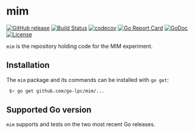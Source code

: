 # mim

[![GitHub release](https://img.shields.io/github/release/go-lpc/mim.svg)](https://github.com/go-lpc/mim/releases)
[![Build Status](https://travis-ci.org/go-lpc/mim.svg?branch=master)](https://travis-ci.org/go-lpc/mim)
[![codecov](https://codecov.io/gh/go-lpc/mim/branch/master/graph/badge.svg)](https://codecov.io/gh/go-lpc/mim)
[![Go Report Card](https://goreportcard.com/badge/github.com/go-lpc/mim)](https://goreportcard.com/report/github.com/go-lpc/mim)
[![GoDoc](https://godoc.org/go-lpc.org/x/hep?status.svg)](https://godoc.org/go-lpc.org/x/hep)
[![License](https://img.shields.io/badge/License-BSD--3-blue.svg)](https://github.com/go-lpc/mim/blob/master/LICENSE)


`mim` is the repository holding code for the MIM experiment.

## Installation

The `mim` package and its commands can be installed with `go get`:

```sh
 $> go get github.com/go-lpc/mim/...
```

## Supported Go version

`mim` supports and tests on the two most recent Go releases.
